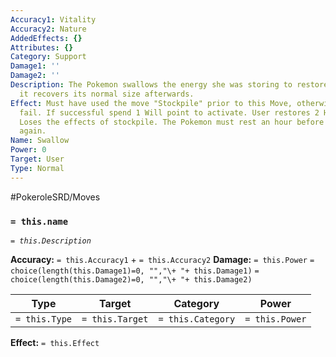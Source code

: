 ```yaml
---
Accuracy1: Vitality
Accuracy2: Nature
AddedEffects: {}
Attributes: {}
Category: Support
Damage1: ''
Damage2: ''
Description: The Pokemon swallows the energy she was storing to restore some damage,
  it recovers its normal size afterwards.
Effect: Must have used the move "Stockpile" prior to this Move, otherwise it will
  fail. If successful spend 1 Will point to activate. User restores 2 Health points.
  Loses the effects of stockpile. The Pokemon must rest an hour before using Swallow
  again.
Name: Swallow
Power: 0
Target: User
Type: Normal
---
```


#PokeroleSRD/Moves

### `= this.name`
*`= this.Description`*

**Accuracy:** `= this.Accuracy1` + `= this.Accuracy2`
**Damage:** `= this.Power` `= choice(length(this.Damage1)=0, "","\+ "+ this.Damage1)` `= choice(length(this.Damage2)=0, "","\+ "+ this.Damage2)`

| Type          | Target          | Category          | Power          |
| ------------- | --------------- | ----------------  | -------------- |
| `= this.Type` | `= this.Target` | `= this.Category` | `= this.Power` | 

**Effect:** `= this.Effect`